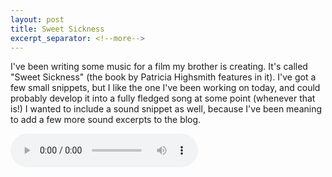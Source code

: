 ```yaml
---
layout: post
title: Sweet Sickness
excerpt_separator: <!--more-->
---
```


I've been writing some music for a film my brother is creating. <!--more-->
It's called "Sweet Sickness" (the book by Patricia Highsmith features in it). I've got a few small snippets, but I like the one I've been working on today, and could probably develop it into a fully fledged song at some point (whenever that is!)
I wanted to include a sound snippet as well, because I've been meaning to add a few more sound excerpts to the blog.

  <audio controls>
  <source src="/Audio/SS3b.mp3" type="audio/mpeg">
